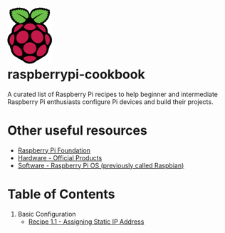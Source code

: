 # <img src="img/Raspberry%20Pi%20Logo/Colour/Screen/PNG/RPi-Logo-SCREEN.png" width="100"/><br>raspberrypi-cookbook

A curated list of Raspberry Pi recipes to help beginner and intermediate Raspberry Pi enthusiasts configure Pi devices and build their projects.

# Other useful resources
* [Raspberry Pi Foundation](https://www.raspberrypi.org/)
* [Hardware - Official Products](https://www.raspberrypi.org/products/)
* [Software - Raspberry Pi OS (previously called Raspbian)](https://www.raspberrypi.org/software/)

# Table of Contents
1. Basic Configuration<br>
   * [Recipe 1.1 - Assigning Static IP Address](src/section_01/recipe011_static_ip.md)<br>
